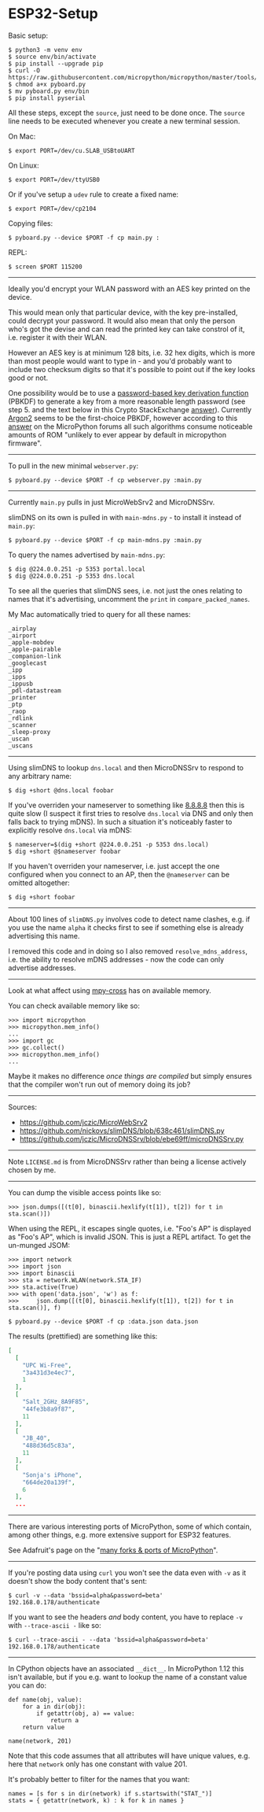 ESP32-Setup
===========

Basic setup:

    $ python3 -m venv env
    $ source env/bin/activate
    $ pip install --upgrade pip
    $ curl -O https://raw.githubusercontent.com/micropython/micropython/master/tools/pyboard.py
    $ chmod a+x pyboard.py
    $ mv pyboard.py env/bin
    $ pip install pyserial

All these steps, except the `source`, just need to be done once. The `source` line needs to be executed whenever you create a new terminal session.

On Mac:

    $ export PORT=/dev/cu.SLAB_USBtoUART

On Linux:

    $ export PORT=/dev/ttyUSB0

Or if you've setup a `udev` rule to create a fixed name:

    $ export PORT=/dev/cp2104

Copying files:

    $ pyboard.py --device $PORT -f cp main.py :

REPL:

    $ screen $PORT 115200

---

Ideally you'd encrypt your WLAN password with an AES key printed on the device.

This would mean only that particular device, with the key pre-installed, could decrypt your password. It would also mean that only the person who's got the devise and can read the printed key can take constrol of it, i.e. register it with their WLAN.

However an AES key is at minimum 128 bits, i.e. 32 hex digits, which is more than most people would want to type in - and you'd probably want to include two checksum digits so that it's possible to point out if the key looks good or not.

One possibility would be to use a [password-based key derivation function](https://en.wikipedia.org/wiki/Key_derivation_function) (PBKDF) to generate a key from a more reasonable length password (see step 5. and the text below in this Crypto StackExchange [answer](https://crypto.stackexchange.com/a/53554/8854)). Currently [Argon2](https://en.wikipedia.org/wiki/Argon2) seems to be the first-choice PBKDF, however according to this [answer](https://forum.micropython.org/viewtopic.php?p=36116#p36116) on the MicroPython forums all such algorithms consume noticeable amounts of ROM "unlikely to ever appear by default in micropython firmware".

---

To pull in the new minimal `webserver.py`:

    $ pyboard.py --device $PORT -f cp webserver.py :main.py

---

Currently `main.py` pulls in just MicroWebSrv2 and MicroDNSSrv.

slimDNS on its own is pulled in with `main-mdns.py` - to install it instead of `main.py`:

    $ pyboard.py --device $PORT -f cp main-mdns.py :main.py

To query the names advertised by `main-mdns.py`:

    $ dig @224.0.0.251 -p 5353 portal.local
    $ dig @224.0.0.251 -p 5353 dns.local

To see all the queries that slimDNS sees, i.e. not just the ones relating to names that it's advertising, uncomment the `print` in `compare_packed_names`.

My Mac automatically tried to query for all these names:

```
_airplay
_airport
_apple-mobdev
_apple-pairable
_companion-link
_googlecast
_ipp
_ipps
_ippusb
_pdl-datastream
_printer
_ptp
_raop
_rdlink
_scanner
_sleep-proxy
_uscan
_uscans
```

---

Using slimDNS to lookup `dns.local` and then MicroDNSSrv to respond to any arbitrary name:

    $ dig +short @dns.local foobar

If you've overriden your nameserver to something like [8.8.8.8](https://en.wikipedia.org/wiki/Google_Public_DNS) then this is quite slow (I suspect it first tries to resolve `dns.local` via DNS and only then falls back to trying mDNS). In such a situation it's noticeably faster to explicitly resolve `dns.local` via mDNS:

    $ nameserver=$(dig +short @224.0.0.251 -p 5353 dns.local)
    $ dig +short @$nameserver foobar

If you haven't overriden your nameserver, i.e. just accept the one configured when you connect to an AP, then the `@nameserver` can be omitted altogether:

    $ dig +short foobar

---

About 100 lines of `slimDNS.py` involves code to detect name clashes, e.g. if you use the name `alpha` it checks first to see if something else is already advertising this name.

I removed this code and in doing so I also removed `resolve_mdns_address`, i.e. the ability to resolve mDNS addresses - now the code can only advertise addresses.

---

Look at what affect using [mpy-cross](https://github.com/micropython/micropython/tree/master/mpy-cross) has on available memory.

You can check available memory like so:

    >>> import micropython
    >>> micropython.mem_info()
    ...
    >>> import gc
    >>> gc.collect()
    >>> micropython.mem_info()
    ...

Maybe it makes no difference _once things are compiled_ but simply ensures that the compiler won't run out of memory doing its job?

---

Sources:

* https://github.com/jczic/MicroWebSrv2
* https://github.com/nickovs/slimDNS/blob/638c461/slimDNS.py
* https://github.com/jczic/MicroDNSSrv/blob/ebe69ff/microDNSSrv.py

---

Note `LICENSE.md` is from MicroDNSSrv rather than being a license actively chosen by me.

---

You can dump the visible access points like so:

    >>> json.dumps([(t[0], binascii.hexlify(t[1]), t[2]) for t in sta.scan()])

When using the REPL, it escapes single quotes, i.e. "Foo's AP" is displayed as "Foo\'s AP", which is invalid JSON. This is just a REPL artifact. To get the un-munged JSOM:

    >>> import network
    >>> import json
    >>> import binascii
    >>> sta = network.WLAN(network.STA_IF)
    >>> sta.active(True)
    >>> with open('data.json', 'w') as f:
    >>>     json.dump([(t[0], binascii.hexlify(t[1]), t[2]) for t in sta.scan()], f)

    $ pyboard.py --device $PORT -f cp :data.json data.json

The results (prettified) are something like this:

```json
[
  [
    "UPC Wi-Free",
    "3a431d3e4ec7",
    1
  ],
  [
    "Salt_2GHz_8A9F85",
    "44fe3b8a9f87",
    11
  ],
  [
    "JB_40",
    "488d36d5c83a",
    11
  ],
  [
    "Sonja's iPhone",
    "664de20a139f",
    6
  ],
  ...
```

---

There are various interesting ports of MicroPython, some of which contain, among other things, e.g. more extensive support for ESP32 features.

See Adafruit's page on the "[many forks & ports of MicroPython](https://github.com/adafruit/awesome-micropythons)".

---

If you're posting data using `curl` you won't see the data even with `-v` as it doesn't show the body content that's sent:

    $ curl -v --data 'bssid=alpha&password=beta' 192.168.0.178/authenticate

If you want to see the headers _and_ body content, you have to replace `-v` with `--trace-ascii -` like so:

    $ curl --trace-ascii - --data 'bssid=alpha&password=beta' 192.168.0.178/authenticate

---

In CPython objects have an associated `__dict__`. In MicroPython 1.12 this isn't available, but if you e.g. want to lookup the name of a constant value you can do:

    def name(obj, value):
        for a in dir(obj):
            if getattr(obj, a) == value:
                return a
        return value

    name(network, 201)

Note that this code assumes that all attributes will have unique values, e.g. here that `network` only has one constant with value 201.

It's probably better to filter for the names that you want:

    names = [s for s in dir(network) if s.startswith("STAT_")]
    stats = { getattr(network, k) : k for k in names }
